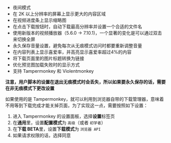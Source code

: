 - 夜间模式
- 在 2K 以上分辨率的屏幕上显示更大的内容区域
- 在视频进度条上显示缩略图
- 在点击下载按钮时，自动下载最高分辨率并设置一个合适的文件名
- 使用新版本的视频播放器（5.6.0 -> 7.10.1)，一个显著的变化是可以通过双击来切换全屏
- 永久保存音量设置，避免每次从无痕模式访问时都要重新调整音量
- 在内容列表上显示喜爱率，并高亮显示喜爱率超过4%的内容
- 将下载页面里的图片标题转换为链接
- 优化预览图加载失败时的显示方式
- 支持 Tampermonkey 和 Violentmonkey

**注意，用户脚本的设置在退出无痕模式时会丢失，所以如果要永久保存的话，需要在非无痕模式下更改设置**

如果使用的是 Tampermonkey，就可以利用到浏览器自带的下载管理器，意味着不用等到下载完成才能关掉页面，为了实现这一点，需要按照如下设置：

1. 进入 Tampermonkey 的设置面板，选择**设置**标签页
2. 在**通用**里，设置**配置模式**为 `高级`（或者 `初学者`）
3. 在**下载 BETA**里，设置**下载模式**为 `浏览器 API`
4. 如果请求权限的话，选择同意
